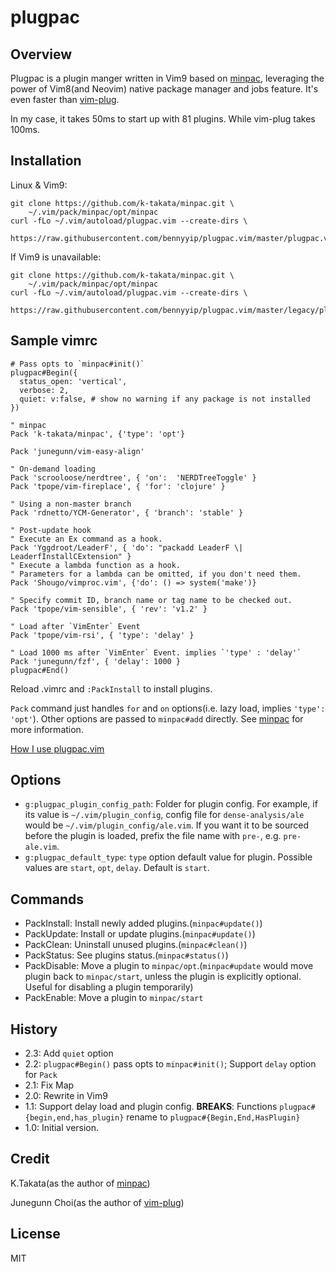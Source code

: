 # plugpac

## Overview

Plugpac is a plugin manger written in Vim9 based on [minpac][1], leveraging the power of Vim8(and Neovim) native package manager and jobs feature. It's even faster than [vim-plug][2].

In my case, it takes 50ms to start up with 81 plugins. While vim-plug takes 100ms.

## Installation

Linux & Vim9:

```
git clone https://github.com/k-takata/minpac.git \
    ~/.vim/pack/minpac/opt/minpac
curl -fLo ~/.vim/autoload/plugpac.vim --create-dirs \
    https://raw.githubusercontent.com/bennyyip/plugpac.vim/master/plugpac.vim
```

If Vim9 is unavailable:

```
git clone https://github.com/k-takata/minpac.git \
    ~/.vim/pack/minpac/opt/minpac
curl -fLo ~/.vim/autoload/plugpac.vim --create-dirs \
    https://raw.githubusercontent.com/bennyyip/plugpac.vim/master/legacy/plugpac.vim
```

## Sample vimrc

```vim
# Pass opts to `minpac#init()`
plugpac#Begin({
  status_open: 'vertical',
  verbose: 2,
  quiet: v:false, # show no warning if any package is not installed
})

" minpac
Pack 'k-takata/minpac', {'type': 'opt'}

Pack 'junegunn/vim-easy-align'

" On-demand loading
Pack 'scrooloose/nerdtree', { 'on':  'NERDTreeToggle' }
Pack 'tpope/vim-fireplace', { 'for': 'clojure' }

" Using a non-master branch
Pack 'rdnetto/YCM-Generator', { 'branch': 'stable' }

" Post-update hook
" Execute an Ex command as a hook.
Pack 'Yggdroot/LeaderF', { 'do': "packadd LeaderF \| LeaderfInstallCExtension" }
" Execute a lambda function as a hook.
" Parameters for a lambda can be omitted, if you don't need them.
Pack 'Shougo/vimproc.vim', {'do': () => system('make')}

" Specify commit ID, branch name or tag name to be checked out.
Pack 'tpope/vim-sensible', { 'rev': 'v1.2' }

" Load after `VimEnter` Event
Pack 'tpope/vim-rsi', { 'type': 'delay' }

" Load 1000 ms after `VimEnter` Event. implies `'type' : 'delay'`
Pack 'junegunn/fzf', { 'delay': 1000 }
plugpac#End()
```

Reload .vimrc and `:PackInstall` to install plugins.

`Pack` command just handles `for` and `on` options(i.e. lazy load, implies `'type': 'opt'`). Other options are passed to `minpac#add` directly. See [minpac][1] for more information.

[How I use plugpac.vim](https://github.com/bennyyip/dot-vim/blob/master/pack.vim)

## Options

- `g:plugpac_plugin_config_path`: Folder for plugin config. For example, if its value is `~/.vim/plugin_config`, config file for `dense-analysis/ale` would be `~/.vim/plugin_config/ale.vim`. If you want it to be sourced before the plugin is loaded, prefix the file name with `pre-`, e.g. `pre-ale.vim`.
- `g:plugpac_default_type`: `type` option default value for plugin. Possible values are `start`, `opt`, `delay`. Default is `start`.

## Commands

- PackInstall: Install newly added plugins.(`minpac#update()`)
- PackUpdate: Install or update plugins.(`minpac#update()`)
- PackClean: Uninstall unused plugins.(`minpac#clean()`)
- PackStatus: See plugins status.(`minpac#status()`)
- PackDisable: Move a plugin to `minpac/opt`.(`minpac#update` would move plugin back to `minpac/start`, unless the plugin is explicitly optional. Useful for disabling a plugin temporarily)
- PackEnable: Move a plugin to `minpac/start`

## History

- 2.3: Add `quiet` option
- 2.2: `plugpac#Begin()` pass opts to `minpac#init()`; Support `delay` option for `Pack`
- 2.1: Fix <Plug> Map
- 2.0: Rewrite in Vim9
- 1.1: Support delay load and plugin config. **BREAKS**: Functions `plugpac#{begin,end,has_plugin}` rename to `plugpac#{Begin,End,HasPlugin}`
- 1.0: Initial version.

## Credit

K.Takata(as the author of [minpac][1])

Junegunn Choi(as the author of [vim-plug][2])

[1]: https://github.com/k-takata/minpac
[2]: https://github.com/junegunn/vim-plug

## License

MIT
